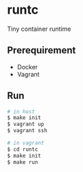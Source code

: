 # runtc
Tiny container runtime

## Prerequirement
- Docker
- Vagrant

## Run

```sh
# in host
$ make init
$ vagrant up
$ vagrant ssh

# in vagrant
$ cd runtc
$ make init
$ make run
```
